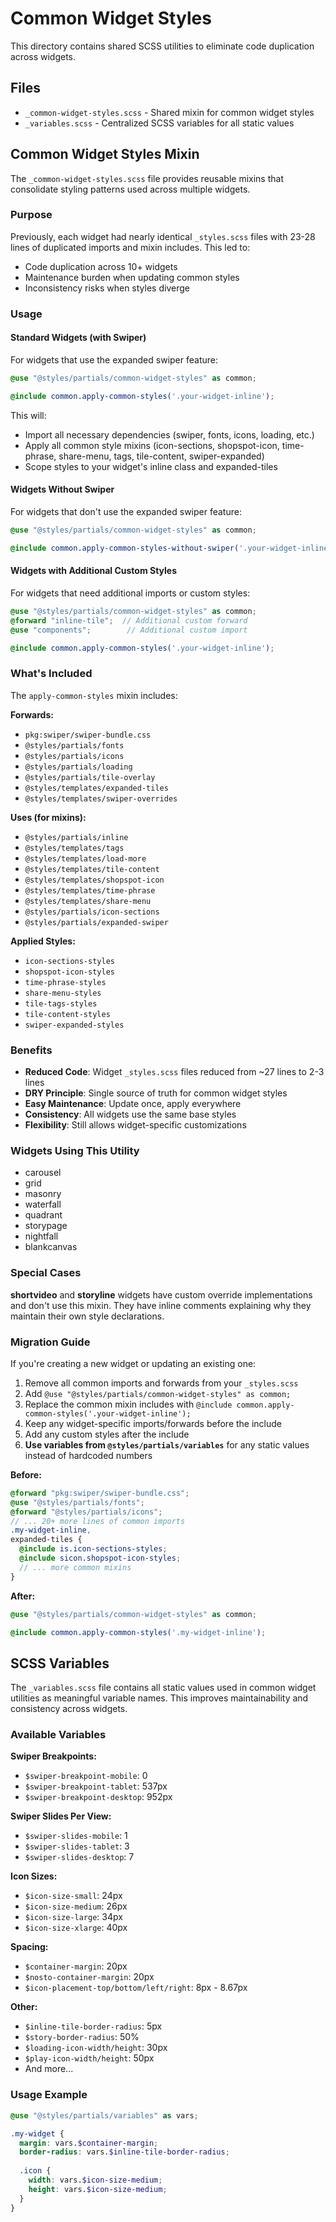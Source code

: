 # Common Widget Styles

This directory contains shared SCSS utilities to eliminate code duplication across widgets.

## Files

- `_common-widget-styles.scss` - Shared mixin for common widget styles
- `_variables.scss` - Centralized SCSS variables for all static values

## Common Widget Styles Mixin

The `_common-widget-styles.scss` file provides reusable mixins that consolidate styling patterns used across multiple widgets.

### Purpose

Previously, each widget had nearly identical `_styles.scss` files with 23-28 lines of duplicated imports and mixin includes. This led to:
- Code duplication across 10+ widgets
- Maintenance burden when updating common styles
- Inconsistency risks when styles diverge

### Usage

#### Standard Widgets (with Swiper)

For widgets that use the expanded swiper feature:

```scss
@use "@styles/partials/common-widget-styles" as common;

@include common.apply-common-styles('.your-widget-inline');
```

This will:
- Import all necessary dependencies (swiper, fonts, icons, loading, etc.)
- Apply all common style mixins (icon-sections, shopspot-icon, time-phrase, share-menu, tags, tile-content, swiper-expanded)
- Scope styles to your widget's inline class and expanded-tiles

#### Widgets Without Swiper

For widgets that don't use the expanded swiper feature:

```scss
@use "@styles/partials/common-widget-styles" as common;

@include common.apply-common-styles-without-swiper('.your-widget-inline');
```

#### Widgets with Additional Custom Styles

For widgets that need additional imports or custom styles:

```scss
@use "@styles/partials/common-widget-styles" as common;
@forward "inline-tile";  // Additional custom forward
@use "components";        // Additional custom import

@include common.apply-common-styles('.your-widget-inline');
```

### What's Included

The `apply-common-styles` mixin includes:

**Forwards:**
- `pkg:swiper/swiper-bundle.css`
- `@styles/partials/fonts`
- `@styles/partials/icons`
- `@styles/partials/loading`
- `@styles/partials/tile-overlay`
- `@styles/templates/expanded-tiles`
- `@styles/templates/swiper-overrides`

**Uses (for mixins):**
- `@styles/partials/inline`
- `@styles/templates/tags`
- `@styles/templates/load-more`
- `@styles/templates/tile-content`
- `@styles/templates/shopspot-icon`
- `@styles/templates/time-phrase`
- `@styles/templates/share-menu`
- `@styles/partials/icon-sections`
- `@styles/partials/expanded-swiper`

**Applied Styles:**
- `icon-sections-styles`
- `shopspot-icon-styles`
- `time-phrase-styles`
- `share-menu-styles`
- `tile-tags-styles`
- `tile-content-styles`
- `swiper-expanded-styles`

### Benefits

- **Reduced Code**: Widget `_styles.scss` files reduced from ~27 lines to 2-3 lines
- **DRY Principle**: Single source of truth for common widget styles
- **Easy Maintenance**: Update once, apply everywhere
- **Consistency**: All widgets use the same base styles
- **Flexibility**: Still allows widget-specific customizations

### Widgets Using This Utility

- carousel
- grid
- masonry
- waterfall
- quadrant
- storypage
- nightfall
- blankcanvas

### Special Cases

**shortvideo** and **storyline** widgets have custom override implementations and don't use this mixin. They have inline comments explaining why they maintain their own style declarations.

### Migration Guide

If you're creating a new widget or updating an existing one:

1. Remove all common imports and forwards from your `_styles.scss`
2. Add `@use "@styles/partials/common-widget-styles" as common;`
3. Replace the common mixin includes with `@include common.apply-common-styles('.your-widget-inline');`
4. Keep any widget-specific imports/forwards before the include
5. Add any custom styles after the include
6. **Use variables from `@styles/partials/variables`** for any static values instead of hardcoded numbers

**Before:**
```scss
@forward "pkg:swiper/swiper-bundle.css";
@use "@styles/partials/fonts";
@forward "@styles/partials/icons";
// ... 20+ more lines of common imports
.my-widget-inline,
expanded-tiles {
  @include is.icon-sections-styles;
  @include sicon.shopspot-icon-styles;
  // ... more common mixins
}
```

**After:**
```scss
@use "@styles/partials/common-widget-styles" as common;

@include common.apply-common-styles('.my-widget-inline');
```

## SCSS Variables

The `_variables.scss` file contains all static values used in common widget utilities as meaningful variable names. This improves maintainability and consistency across widgets.

### Available Variables

**Swiper Breakpoints:**
- `$swiper-breakpoint-mobile`: 0
- `$swiper-breakpoint-tablet`: 537px
- `$swiper-breakpoint-desktop`: 952px

**Swiper Slides Per View:**
- `$swiper-slides-mobile`: 1
- `$swiper-slides-tablet`: 3
- `$swiper-slides-desktop`: 7

**Icon Sizes:**
- `$icon-size-small`: 24px
- `$icon-size-medium`: 26px
- `$icon-size-large`: 34px
- `$icon-size-xlarge`: 40px

**Spacing:**
- `$container-margin`: 20px
- `$nosto-container-margin`: 20px
- `$icon-placement-top/bottom/left/right`: 8px - 8.67px

**Other:**
- `$inline-tile-border-radius`: 5px
- `$story-border-radius`: 50%
- `$loading-icon-width/height`: 30px
- `$play-icon-width/height`: 50px
- And more...

### Usage Example

```scss
@use "@styles/partials/variables" as vars;

.my-widget {
  margin: vars.$container-margin;
  border-radius: vars.$inline-tile-border-radius;
  
  .icon {
    width: vars.$icon-size-medium;
    height: vars.$icon-size-medium;
  }
}
```
